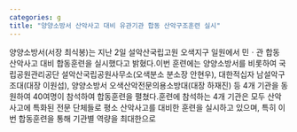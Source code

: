 ```yaml
---
categories: g
title: "양양소방서 산악사고 대비 유관기관 합동 산악구조훈련 실시"
---
```

양양소방서(서장 최식봉)는 지난 2일 설악산국립고원 오색지구 일원에서 민ㆍ관 합동 산악사고 대비 합동훈련을 실시했다고 밝혔다.이번 훈련에는 양양소방서를 비롯하여 국립공원관리공단 설악산국립공원사무소(오색분소 분소장 안현우), 대한적십자 남설악구조대(대장 이원섭), 양양소방서 오색산악전문의용소방대(대장 하재진) 등 4개 기관을 동원하여 40여명이 참석하여 합동훈련을 펼쳤다.훈련에 참석하는 4개 기관은 모두 산악사고에 특화된 전문 단체들로 평소 산악사고를 대비한 훈련을 실시하고 있으며, 특히 이번 합동훈련을 통해 기관별 역량을 최대한으로